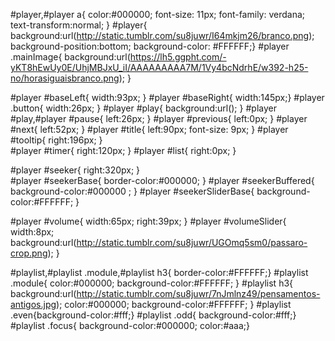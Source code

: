 #player,#player a{ color:#000000; font-size: 11px; font-family: verdana; text-transform:normal; } 
#player{ background:url(http://static.tumblr.com/su8juwr/I64mkjm26/branco.png); background-position:bottom; background-color: #FFFFFF;}
#player .mainImage{ background:url(https://lh5.ggpht.com/-yKT8hEwUy0E/UhjMBJxU_iI/AAAAAAAAA7M/1Vy4bcNdrhE/w392-h25-no/horasiguaisbranco.png); }

#player #baseLeft{ width:93px; } 
#player #baseRight{ width:145px;} 
#player .button{  width:26px; }
#player #play{ background:url(); }
#player #play,#player #pause{ left:26px; }
#player #previous{ left:0px; }
#player #next{ left:52px; }
#player #title{ left:90px;  font-size: 9px; }
#player #tooltip{ right:196px; }    
#player #timer{ right:120px;  } 
#player #list{ right:0px; } 

#player #seeker{ right:320px; }  
#player #seekerBase{ border-color:#000000;  }
#player #seekerBuffered{ background-color:#000000 ; }
#player #seekerSliderBase{ background-color:#FFFFFF; }

#player #volume{ width:65px; right:39px; } 
#player #volumeSlider{ width:8px; background:url(http://static.tumblr.com/su8juwr/UGOmq5sm0/passaro-crop.png); }

#playlist,#playlist .module,#playlist h3{ border-color:#FFFFFF;}
#playlist .module{  color:#000000; background-color:#FFFFFF; }
#playlist h3{ background:url(http://static.tumblr.com/su8juwr/7nJmlnz49/pensamentos-antigos.jpg); color:#000000; background-color:#FFFFFF;  }
#playlist .even{background-color:#fff;}
#playlist .odd{ background-color:#fff;}
#playlist .focus{ background-color:#000000; color:#aaa;}       
